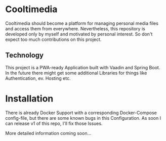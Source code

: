 # Cooltimedia
Cooltimedia should become a platform for managing personal media files and access them from everywhere. 
Nevertheless, this repository is developed only by myself and motivated by personal interest. So don't expect too much contributions on this project.

## Technology
This project is a PWA-ready Application built with Vaadin and Spring Boot. In the future there might get some additional Libraries for things like Authentication, ev. Hosting etc. 

# Installation
There is already Docker Support with a corresponding Docker-Compose config-file, but there are some known bugs in this Configuration. 
As soon I can release v1 of this repo, I'll fix those Issues.  

More detailed information coming soon...
